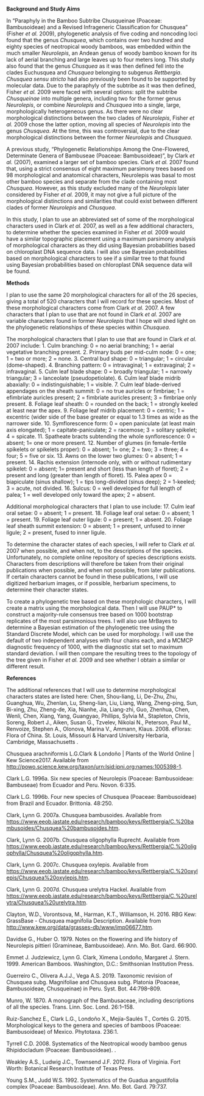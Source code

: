 **Background and Study Aims**

  In “Paraphyly in the Bamboo Subtribe Chusqueinae (Poaceae: Bambusoideae) and a Revised Infrageneric Classification for Chusquea” (Fisher *et al.* 2009), phylogenetic analysis of five coding and noncoding loci found that the genus *Chusquea*, which contains over two hundred and eighty species of neotropical woody bamboos, was embedded within the much smaller *Neurolepis*, an Andean genus of woody bamboo known for its lack of aerial branching and large leaves up to four meters long. This study also found that the genus *Chusquea* as it was then defined fell into the clades Euchusquea and *Chusquea* belonging to subgenus *Rettbergia*. *Chusquea sensu stricto* had also previously been found to be supported by molecular data. Due to the paraphyly of the subtribe as it was then defined, Fisher *et al.* 2009 were faced with several options: split the subtribe *Chusqueinae* into multiple genera, including two for the former genus *Neurolepis*, or combine *Neurolepis* and *Chusquea* into a single, large, morphologically heterogeneous genus. As there were no clear morphological distinctions between the two clades of *Neurolepis*, Fisher *et al.* 2009 chose the latter option, moving all species of *Neurolepis* into the genus *Chusquea*. At the time, this was controversial, due to the clear morphological distinctions between the former *Neurolepis* and *Chusquea*.

  A previous study, “Phylogenetic Relationships Among the One-Flowered, Determinate Genera of Bambuseae (Poaceae: Bambusoideae)”, by Clark *et al.* (2007), examined a larger set of bamboo species. Clark *et al.* 2007 found that, using a strict consensus of eight maximum parsimony trees based on 98 morphological and anatomical characters, Neurolepis was basal to most other bamboo species and separate from the clade containing most *Chusquea*. However, as this study excluded many of the *Neurolepis* later considered by Fisher *et al.* 2009, it may not give a full picture of the morphological distinctions and similarities that could exist between different clades of former *Neurolepis* and *Chusquea*.

  In this study, I plan to use an abbreviated set of some of the morphological characters used in Clark *et al.* 2007, as well as a few additional characters, to determine whether the species examined in Fisher *et al.* 2009 would have a similar topographic placement using a maximum parsimony analysis of morphological characters as they did using Bayesian probabilities based on chloroplast DNA sequence data. I will also use Bayesian probabilities based on morphological characters to see if a similar tree to that found using Bayesian probabilities based on chloroplast DNA sequence data will be found. 


**Methods**

  I plan to use the same 20 morphological characters for all of the 26 species, giving a total of 520 characters that I will record for these species. Most of these morphological characters come from Clark *et al.* 2007. A few characters that I plan to use that are not found in Clark *et al.* 2007 are variable characters found in former *Neurolepis* that I hope will shed light on the phylogenetic relationships of these species within *Chusquea*. 
  
  The morphological characters that I plan to use that are found in Clark *et al.* 2007 include: 1. Culm branching: 0  = no aerial branching; 1 = aerial vegetative branching present. 2. Primary buds per mid-culm node: 0  = one; 1 = two or more; 2 = none. 3. Central bud shape: 0 = triangular; 1 = circular (dome-shaped). 4. Branching pattern: 0 = intravaginal; 1 = extravaginal; 2 = infravaginal. 5. Culm leaf blade shape: 0 = broadly triangular; 1 = narrowly triangular; 3 = lanceolate (pseudopetiolate). 6. Culm leaf blade midrib abaxially: 0 = indistinguishable; 1 = visible. 7. Culm leaf blade-derived appendages on the sheath summit: 0 = no true auricles or fimbriae; 1 = efimbriate auricles present; 2 = fimbriate auricles present; 3 = fimbriae only present. 8. Foliage leaf sheath: 0 = rounded on the back; 1 = strongly keeled at least near the apex. 9. Foliage leaf midrib placement: 0 = centric; 1 = excentric (wider side of the base greater or equal to 1.3 times as wide as the narrower side. 10. Symflorescence form: 0 = open paniculate (at least main axis elongated); 1 = capitate-paniculate; 2 = racemose; 3 = solitary spikelet; 4 = spicate. 11. Spatheate bracts subtending the whole synflorescence: 0 = absent; 1= one or more present. 12. Number of glumes (in female-fertile spikelets or spikelets proper): 0 = absent; 1= one; 2 = two; 3 = three; 4 = four; 5 = five or six. 13. Awns on the lower two glumes: 0 = absent; 1 = present. 14. Rachis extension (internode only, with or without rudimentary spikelet: 0 = absent; 1= present and short (less than length of floret); 2 = present and long (greater than length of floret). 15. Palea apex 0 = biapiculate (sinus shallow); 1 = tips long-divided (sinus deep); 2 = 1-keeled; 3 = acute, not divided. 16. Sulcus: 0 = well developed for full length of palea; 1 = well developed only toward the apex; 2 = absent.
  
  Additional morphological characters that I plan to use include: 17. Culm leaf oral setae: 0 = absent; 1 = present. 18. Foliage leaf oral setae: 0 = absent; 1 = present. 19. Foliage leaf outer ligule: 0 = present; 1 = absent. 20. Foliage leaf sheath summit extension: 0 = absent; 1 = present, unfused to inner ligule; 2 = present, fused to inner ligule. 
  
  To determine the character states of each species, I will refer to Clark *et al.* 2007 when possible, and when not, to the descriptions of the species. Unfortunately, no complete online repository of species descriptions exists. Characters from descriptions will therefore be taken from their original publications when possible, and when not possible, from later publications. If certain characters cannot be found in these publications, I will use digitized herbarium images, or if possible, herbarium specimens, to determine their character states. 
  
  To create a phylogenetic tree based on these morphologic characters, I will create a matrix using the morphological data. Then I will use PAUP* to construct a majority-rule consensus tree based on 1000 bootstrap replicates of the most parsimonious trees. I will also use MrBayes to determine a Bayesian estimation of the phylogenetic tree using the Standard Discrete Model, which can be used for morphology. I will use the default of two independent analyses with four chains each, and a MCMCP diagnostic frequency of 1000, with the diagnostic stat set to maximum standard deviation. I will then compare the resulting trees to the topology of the tree given in Fisher *et al.* 2009 and see whether I obtain a similar or different result.
  
  **References**
  
  The additional references that I will use to determine morphological characters states are listed here:
  Chen, Shou-liang, Li, De-Zhu, Zhu, Guanghua, Wu, Zhenlan, Lu, Sheng-lian, Liu, Liang, Wang, Zheng-ping, Sun, Bi-xing, Zhu, Zheng-de, Xia, Nianhe, Jia, Liang-zhi, Guo, Zhenhua, Chen, Wenli, Chen, Xiang, Yang, Guangyao, Phillips, Sylvia M., Stapleton, Chris, Soreng, Robert J., Aiken, Susan G., Tzvelev, Nikolai N., Peterson, Paul M., Renvoize, Stephen A., Olonova, Marina V., Ammann, Klaus. 2008. eFloras: Flora of China. St. Louis, Missouri & Harvard University Herbaria, Cambridge, Massachusetts .

Chusquea arachniformis L.G.Clark & Londoño | Plants of the World Online | Kew Science2017. Available from http://powo.science.kew.org/taxon/urn:lsid:ipni.org:names:1005398-1.

Clark L.G. 1996a. Six new species of Neurolepis (Poaceae: Bambusoideae: Bambuseae) from Ecuador and Peru. Novon. 6:335.

Clark L.G. 1996b. Four new species of Chusquea (Poaceae: Bambusoideae) from Brazil and Ecuador. Brittonia. 48:250.

Clark, Lynn G. 2007a. Chusquea bambusoides. Available from https://www.eeob.iastate.edu/research/bamboo/keys/Rettbergia/C.%20bambusoides/Chusquea%20bambusoides.htm.

Clark, Lynn G. 2007b. Chusquea oligophylla Ruprecht. Available from https://www.eeob.iastate.edu/research/bamboo/keys/Rettbergia/C.%20oligophylla/Chusquea%20oligophylla.htm.

Clark, Lynn G. 2007c. Chusquea oxylepis. Available from https://www.eeob.iastate.edu/research/bamboo/keys/Rettbergia/C.%20oxylepis/Chusquea%20oxylepis.htm.

Clark, Lynn G. 2007d. Chusquea urelytra Hackel. Available from https://www.eeob.iastate.edu/research/bamboo/keys/Rettbergia/C.%20urelytra/Chusquea%20urelytra.htm.

Clayton, W.D., Vorontsova, M., Harman, K.T., Williamson, H. 2016. RBG Kew: GrassBase - Chusquea magnifolia Description. Available from http://www.kew.org/data/grasses-db/www/imp06677.htm.

Davidse G., Huber O. 1979. Notes on the flowering and life history of Neurolepis pittieri (Gramineae, Bambusoideae). Ann. Mo. Bot. Gard. 66:900.

Emmet J. Judziewicz, Lynn G. Clark, Ximena Londoño, Margaret J. Stern. 1999. American Bamboos. Washington, D.C.: Smithsonian Institution Press.

Guerreiro C., Olivera A.J.J., Vega A.S. 2019. Taxonomic revision of Chusquea subg. Magnifoliae and Chusquea subg. Platonia (Poaceae, Bambusoideae, Chusqueinae) in Peru. Syst. Bot. 44:798–809.

Munro, W. 1870. A monograph of the Bambusaceae, including descriptions of all the species. Trans. Linn. Soc. Lond. 26:1–158.

Ruiz-Sanchez E., Clark L.G., Londoño X., Mejía-Saulés T., Cortés G. 2015. Morphological keys to the genera and species of bamboos (Poaceae: Bambusoideae) of Mexico. Phytotaxa. 236:1.

Tyrrell C.D. 2008. Systematics of the Neotropical woody bamboo genus Rhipidocladum (Poaceae: Bambusoideae). .

Weakley A.S., Ludwig J.C., Townsend J.F. 2012. Flora of Virginia. Fort Worth: Botanical Research Institute of Texas Press.

Young S.M., Judd W.S. 1992. Systematics of the Guadua angustifolia complex (Poaceae: Bambusoideae). Ann. Mo. Bot. Gard. 79:737.


  
